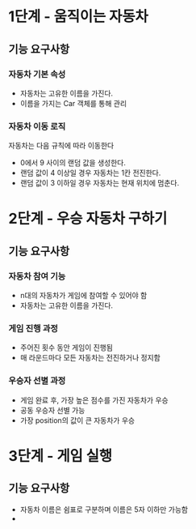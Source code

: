 # 1단계 - 움직이는 자동차
## 기능 요구사항
### 자동차 기본 속성
- 자동차는 고유한 이름을 가진다.
- 이름을 가지는 Car 객체를 통해 관리

### 자동차 이동 로직
자동차는 다음 규칙에 따라 이동한다
- 0에서 9 사이의 랜덤 값을 생성한다.
- 랜덤 값이 4 이상일 경우 자동차는 1칸 전진한다.
- 랜덤 값이 3 이하일 경우 자동차는 현재 위치에 멈춘다.

# 2단계 - 우승 자동차 구하기
## 기능 요구사항
### 자동차 참여 기능
- n대의 자동차가 게임에 참여할 수 있어야 함
- 자동차는 고유한 이름을 가진다. 

### 게임 진행 과정
- 주어진 횟수 동안 게임이 진행됨
- 매 라운드마다 모든 자동차는 전진하거나 정지함

### 우승자 선별 과정
- 게임 완료 후, 가장 높은 점수를 가진 자동차가 우승
- 공동 우승자 선별 가능
- 가장 position의 값이 큰 자동차가 우승

# 3단계 - 게임 실행
## 기능 요구사항
- 자동차 이름은 쉼표로 구분하며 이름은 5자 이하만 가능함
- 
